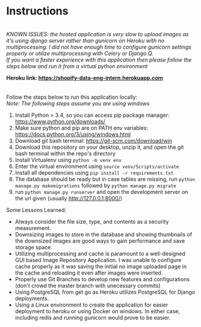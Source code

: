 # Instructions
\
*KNOWN ISSUES: the hosted application is very slow to upload images as it's using django server rather than gunicorn on Heroku with no multiprocessing. I did not have enough time to configure gunicorn settings properly or utilize multiprocessing with Celery or Django Q.*
\
*If you want a faster experience with this application then please follow the steps below and run it from a virtual python environment*

**Heroku link: https://shopify-data-eng-intern.herokuapp.com**
\
\
\
Follow the steps below to run this application locally: \
*Note: The following steps assume you are using windows*

1. Install Python > 3.4, so you can access pip package manager: https://www.python.org/downloads/
2. Make sure python and pip are on PATH env variables: https://docs.python.org/3/using/windows.html
3. Download git bash terminal: https://git-scm.com/download/win
4. Download this repository on your desktop, unzip it, and open the git bash terminal within the repo's directory
5. Install Virtualenv using ```python -m venv env```
7. Enter the virtual environment using ```source venv/Scripts/activate```
8. Install all dependencies using ```pip install -r requirements.txt```
10. The database should be ready but in case tables are missing, run ```python manage.py makemigrations``` followed by ```python manage.py migrate```
11. run ```python manage.py runserver``` and open the development server on the url given (usually http://127.0.0.1:8000/)

Some Lessons Learned:
- Always consider the file size, type, and contents as a security measurement.
- Downsizing images to store in the database and showing thumbnails of the downsized images are good ways to gain performance and save storage space.
- Utilizing multiprocessing and cache is paramount to a well-designed GUI based Image Repository Application. I was unable to configure cache properly as it was saving the initial no image uploaded page in the cache and reloading it even after images were inserted. 
- Properly use Git Branches to develop new features and configurations (don't crowd the master branch with unecessary commits)
- Using PostgreSQL from get go as Heroku utilizes PostgreSQL for Django deployments.
- Using a Linux environment to create the application for easier deployment to heroku or using Docker on windows. In either case, including redis and running gunicorn would prove to be easier.
